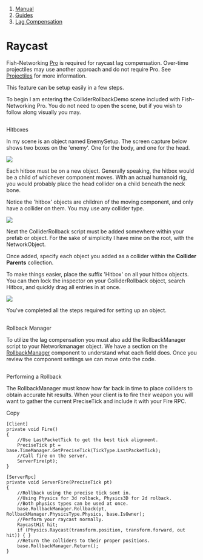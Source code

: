 1.  [Manual](/docs/manual)
3.  [Guides](/docs/manual/guides)
5.  [Lag Compensation](/docs/manual/guides/lag-compensation)

# Raycast

Fish-Networking [Pro](/docs/master/pro-projects-and-support) is required for raycast lag compensation. Over-time projectiles may use another approach and do not require Pro. See [Projectiles](/docs/manual/guides/lag-compensation/projectiles) for more information.

This feature can be setup easily in a few steps.

To begin I am entering the ColliderRollbackDemo scene included with Fish-Networking Pro. You do not need to open the scene, but if you wish to follow along visually you may.

## 


Hitboxes

In my scene is an object named EnemySetup. The screen capture below shows two boxes on the 'enemy'. One for the body, and one for the head.

![](https://fish-networking.gitbook.io/~gitbook/image?url=https%3A%2F%2F1328095063-files.gitbook.io%2F%7E%2Ffiles%2Fv0%2Fb%2Fgitbook-x-prod.appspot.com%2Fo%2Fspaces%252F-MheH2hMo3djr9VSyxTE%252Fuploads%252FwInJBzCk5iUuINz69Wia%252F221111-16-36-628.png%3Falt%3Dmedia%26token%3D23d6e0f9-3a90-48af-a9e4-ce7ca3801191&width=768&dpr=4&quality=100&sign=8c33abea&sv=2)

Each hitbox must be on a new object. Generally speaking, the hitbox would be a child of whichever component moves. With an actual humanoid rig, you would probably place the head collider on a child beneath the neck bone.

Notice the 'hitbox' objects are children of the moving component, and only have a collider on them. You may use any collider type.

![](https://fish-networking.gitbook.io/~gitbook/image?url=https%3A%2F%2F1328095063-files.gitbook.io%2F%7E%2Ffiles%2Fv0%2Fb%2Fgitbook-x-prod.appspot.com%2Fo%2Fspaces%252F-MheH2hMo3djr9VSyxTE%252Fuploads%252FOaCiRYcG8o9CE4ivRLE8%252F221111-16-42-162.png%3Falt%3Dmedia%26token%3Ddecadeb7-484e-456b-a7dc-dac571ec97d4&width=768&dpr=4&quality=100&sign=6d54fa15&sv=2)

Next the ColliderRollback script must be added somewhere within your prefab or object. For the sake of simplicity I have mine on the root, with the NetworkObject.

Once added, specify each object you added as a collider within the **Collider Parents** collection.

To make things easier, place the suffix 'Hitbox' on all your hitbox objects. You can then lock the inspector on your ColliderRollback object, search Hitbox, and quickly drag all entries in at once.

![](https://fish-networking.gitbook.io/~gitbook/image?url=https%3A%2F%2F1328095063-files.gitbook.io%2F%7E%2Ffiles%2Fv0%2Fb%2Fgitbook-x-prod.appspot.com%2Fo%2Fspaces%252F-MheH2hMo3djr9VSyxTE%252Fuploads%252FTGBM0plVAQINZ1ye6Bjg%252F221111-16-44-588.png%3Falt%3Dmedia%26token%3Dbf2b8f3e-5d69-4c3f-b024-819a30cb69e8&width=768&dpr=4&quality=100&sign=25b9d6f&sv=2)

You've completed all the steps required for setting up an object.

## 


Rollback Manager

To utilize the lag compensation you must also add the RollbackManager script to your Networkmanager object. We have a section on the [RollbackManager](/docs/manual/guides/components/managers/rollbackmanager-pro-feature) component to understand what each field does. Once you review the component settings we can move onto the code.

## 


Performing a Rollback

The RollbackManager must know how far back in time to place colliders to obtain accurate hit results. When your client is to fire their weapon you will want to gather the current PreciseTick and include it with your Fire RPC.

Copy

    [Client]
    private void Fire()
    {
        //Use LastPacketTick to get the best tick alignment.
        PreciseTick pt = base.TimeManager.GetPreciseTick(TickType.LastPacketTick);
        //Call fire on the server.
        ServerFire(pt);
    }
    
    [ServerRpc]
    private void ServerFire(PreciseTick pt)
    {
        //Rollback using the precise tick sent in.
        //Using Physics for 3d rolback, Physics3D for 2d rolback.
        //Both physics types can be used at once.
        base.RollbackManager.Rollback(pt, RollbackManager.PhysicsType.Physics, base.IsOwner);
        //Perform your raycast normally.
        RaycastHit hit;
        if (Physics.Raycast(transform.position, transform.forward, out hit)) { }
        //Return the colliders to their proper positions.
        base.RollbackManager.Return();
    }